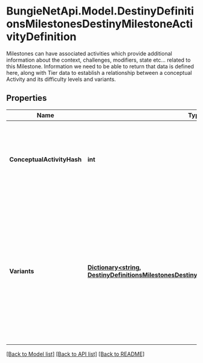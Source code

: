# BungieNetApi.Model.DestinyDefinitionsMilestonesDestinyMilestoneActivityDefinition
Milestones can have associated activities which provide additional information about the context, challenges, modifiers, state etc... related to this Milestone.   Information we need to be able to return that data is defined here, along with Tier data to establish a relationship between a conceptual Activity and its difficulty levels and variants.
## Properties

Name | Type | Description | Notes
------------ | ------------- | ------------- | -------------
**ConceptualActivityHash** | **int** | The \&quot;Conceptual\&quot; activity hash. Basically, we picked the lowest level activity and are treating it as the canonical definition of the activity for rendering purposes.  If you care about the specific difficulty modes and variations, use the activities under \&quot;Variants\&quot;. | [optional] 
**Variants** | [**Dictionary&lt;string, DestinyDefinitionsMilestonesDestinyMilestoneActivityVariantDefinition&gt;**](DestinyDefinitionsMilestonesDestinyMilestoneActivityVariantDefinition.md) | A milestone-referenced activity can have many variants, such as Tiers or alternative modes of play.  Even if there is only a single variant, the details for these are represented within as a variant definition.  It is assumed that, if this DestinyMilestoneActivityDefinition is active, then all variants should be active.  If a Milestone could ever split the variants&#39; active status conditionally, they should all have their own DestinyMilestoneActivityDefinition instead! The potential duplication will be worth it for the obviousness of processing and use. | [optional] 

[[Back to Model list]](../README.md#documentation-for-models) [[Back to API list]](../README.md#documentation-for-api-endpoints) [[Back to README]](../README.md)

